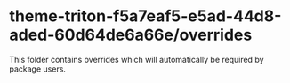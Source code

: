 # theme-triton-f5a7eaf5-e5ad-44d8-aded-60d64de6a66e/overrides

This folder contains overrides which will automatically be required by package users.
